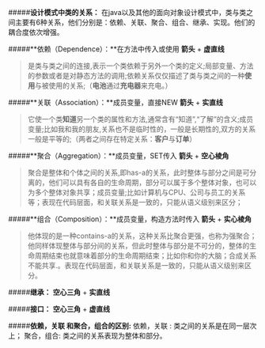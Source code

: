 #####**设计模式中类的关系：**
在java以及其他的面向对象设计模式中，类与类之间主要有6种关系，他们分别是：依赖、关联、聚合、组合、继承、实现。他们的耦合度依次增强。

#####**依赖（Dependence）：**在方法中传入或使用
**箭头** + **虚直线**

> 是类与类之间的连接,表示一个类依赖于另外一个类的定义;局部变量、方法的参数或者是对静态方法的调用;依赖关系仅仅描述了类与类之间的一种**使用**与被使用的关系;（**电池**通过**充电器**来充电。）

#####**关联（Association）：**成员变量，直接NEW
**箭头** + **实直线**
> 它使一个类**知道**另一个类的属性和方法,通常含有“知道”,“了解”的含义;成员变量;比如我和我的朋友,关系也不是临时性的，一般是长期性的,双方的关系一般是平等的;（两者之间存在特定关系：**客户**与**订单**）

#####**聚合（Aggregation）：**成员变量，SET传入
**箭头** + **空心棱角**
> 聚合是整体和个体之间的关系,即has-a的关系，此时整体与部分之间是可分离的，他们可以具有各自的生命周期，部分可以属于多个整体对象，也可以为多个整体对象共享；成员变量;比如计算机与CPU、公司与员工的关系等；表现在代码层面，和关联关系是一致的，只能从语义级别来区分；


#####**组合（Composition）：**成员变量，构造方法时传入
**箭头** + **实心棱角**
> 他体现的是一种contains-a的关系，这种关系比聚合更强，也称为强聚合；他同样体现整体与部分间的关系，但此时整体与部分是不可分的，整体的生命周期结束也就意味着部分的生命周期结束；比如你和你的大脑；合成关系不能共享.。表现在代码层面，和关联关系是一致的，只能从语义级别来区分。


#####**继承：**
**空心三角** + **实直线**

#####**接口：**
**空心三角** + **虚直线**

#####**依赖，关联 和聚合，组合的区别:**
依赖，关联 : 类之间的关系是在同一层次上；
聚合，组合: 类之间的关系表现为整体和部分。


